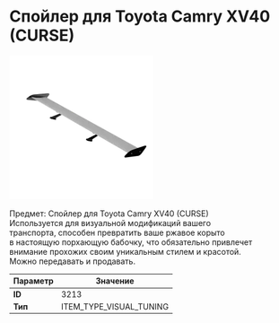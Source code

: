 # Спойлер для Toyota Camry XV40 (CURSE)

![Item Image](../img/3213.webp?raw=true)

Предмет: Спойлер для Toyota Camry XV40 (CURSE)<br>Используется для визуальной модификаций вашего<br>транспорта, способен превратить ваше ржавое корыто<br>в настоящую порхающую бабочку, что обязательно привлечет<br>внимание прохожих своим уникальным стилем и красотой.<br>Можно передавать и продавать.


| Параметр | Значение |
|----------|----------|
| **ID** | 3213 |
| **Тип** | ITEM_TYPE_VISUAL_TUNING |

